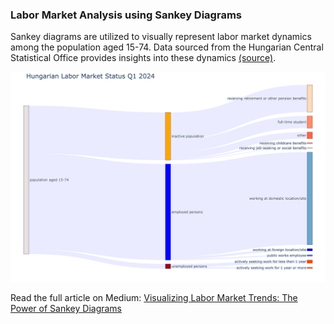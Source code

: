 ### Labor Market Analysis using Sankey Diagrams

Sankey diagrams are utilized to visually represent labor market dynamics among the population aged 15-74. Data sourced from the Hungarian Central Statistical Office provides insights into these dynamics [(source)](https://www.ksh.hu/stadat_files/melleklet/munkaero-evkozi-15-74-eves-nepesseg-statusza.pdf).



![Sankey Diagram](output/sankey_diagram.png)


Read the full article on Medium: [Visualizing Labor Market Trends: The Power of Sankey Diagrams](https://medium.com/@datafoxhu/visualizing-labor-market-trends-the-power-of-sankey-diagrams-8b9dba8f20cf)
